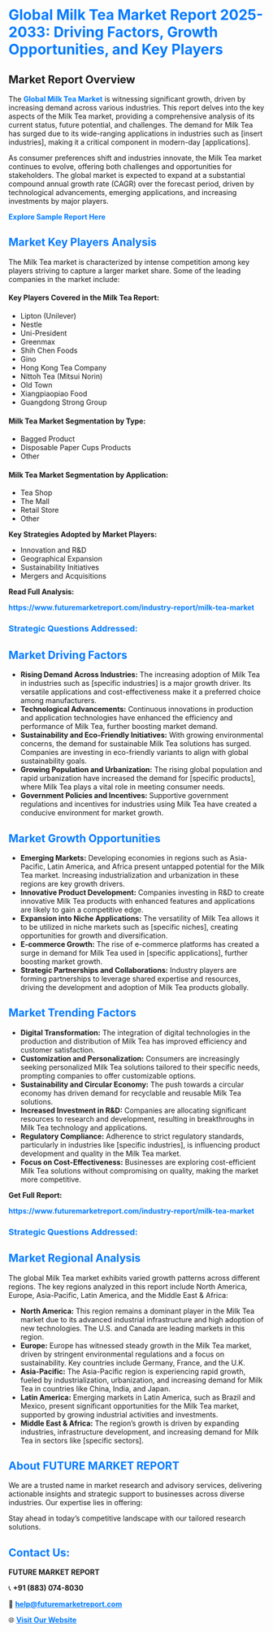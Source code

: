 <h1 style="color: #007BFF;">Global Milk Tea Market Report 2025-2033: Driving Factors, Growth Opportunities, and Key Players</h1>

<section id="overview">
<h2>Market Report Overview</h2>
<p>The <a href="https://www.futuremarketreport.com/industry-report/milk-tea-market" style="color: #007BFF; text-decoration: none;"><strong>Global Milk Tea Market</strong></a> is witnessing significant growth, driven by increasing demand across various industries. This report delves into the key aspects of the Milk Tea market, providing a comprehensive analysis of its current status, future potential, and challenges. The demand for Milk Tea has surged due to its wide-ranging applications in industries such as [insert industries], making it a critical component in modern-day [applications].</p>
<p>As consumer preferences shift and industries innovate, the Milk Tea market continues to evolve, offering both challenges and opportunities for stakeholders. The global market is expected to expand at a substantial compound annual growth rate (CAGR) over the forecast period, driven by technological advancements, emerging applications, and increasing investments by major players.</p>
</section>

<section id="overview">
<p><a href="https://www.futuremarketreport.com/request-sample/reportId=102062" style="color: #007BFF; text-decoration: none;"><strong>Explore Sample Report Here</strong></a></p>
</section>

<section id="key-players">
<h2 style="color: #007BFF;">Market Key Players Analysis</h2>
<p>The Milk Tea market is characterized by intense competition among key players striving to capture a larger market share. Some of the leading companies in the market include:</p>
<h4>Key Players Covered in the Milk Tea Report:</h4>
<ul><li>Lipton (Unilever)</li><li>Nestle</li><li>Uni-President</li><li>Greenmax</li><li>Shih Chen Foods</li><li>Gino</li><li>Hong Kong Tea Company</li><li>Nittoh Tea (Mitsui Norin)</li><li>Old Town</li><li>Xiangpiaopiao Food</li><li>Guangdong Strong Group</li></ul>
<h4>Milk Tea Market Segmentation by Type:</h4>
<ul><li>Bagged Product</li><li>Disposable Paper Cups Products</li><li>Other</li></ul>

<h4>Milk Tea Market Segmentation by Application:</h4>
<ul><li>Tea Shop</li><li>The Mall</li><li>Retail Store</li><li>Other</li></ul>
<p><strong>Key Strategies Adopted by Market Players:</strong></p>
<ul>
<li>Innovation and R&D</li>
<li>Geographical Expansion</li>
<li>Sustainability Initiatives</li>
<li>Mergers and Acquisitions</li>
</ul>
</section>

<section>
<p><strong>Read Full Analysis: </strong></p><a href="https://www.futuremarketreport.com/industry-report/milk-tea-market" style="color: #007BFF; text-decoration: none;"><strong>https://www.futuremarketreport.com/industry-report/milk-tea-market</strong></a>
<h3 style="color: #007BFF;">Strategic Questions Addressed:</h3>
</section>

<section id="driving-factors">
<h2 style="color: #007BFF;">Market Driving Factors</h2>
<ul>
<li><strong>Rising Demand Across Industries:</strong> The increasing adoption of Milk Tea in industries such as [specific industries] is a major growth driver. Its versatile applications and cost-effectiveness make it a preferred choice among manufacturers.</li>
<li><strong>Technological Advancements:</strong> Continuous innovations in production and application technologies have enhanced the efficiency and performance of Milk Tea, further boosting market demand.</li>
<li><strong>Sustainability and Eco-Friendly Initiatives:</strong> With growing environmental concerns, the demand for sustainable Milk Tea solutions has surged. Companies are investing in eco-friendly variants to align with global sustainability goals.</li>
<li><strong>Growing Population and Urbanization:</strong> The rising global population and rapid urbanization have increased the demand for [specific products], where Milk Tea plays a vital role in meeting consumer needs.</li>
<li><strong>Government Policies and Incentives:</strong> Supportive government regulations and incentives for industries using Milk Tea have created a conducive environment for market growth.</li>
</ul>
</section>

<section id="growth-opportunities">
<h2 style="color: #007BFF;">Market Growth Opportunities</h2>
<ul>
<li><strong>Emerging Markets:</strong> Developing economies in regions such as Asia-Pacific, Latin America, and Africa present untapped potential for the Milk Tea market. Increasing industrialization and urbanization in these regions are key growth drivers.</li>
<li><strong>Innovative Product Development:</strong> Companies investing in R&D to create innovative Milk Tea products with enhanced features and applications are likely to gain a competitive edge.</li>
<li><strong>Expansion into Niche Applications:</strong> The versatility of Milk Tea allows it to be utilized in niche markets such as [specific niches], creating opportunities for growth and diversification.</li>
<li><strong>E-commerce Growth:</strong> The rise of e-commerce platforms has created a surge in demand for Milk Tea used in [specific applications], further boosting market growth.</li>
<li><strong>Strategic Partnerships and Collaborations:</strong> Industry players are forming partnerships to leverage shared expertise and resources, driving the development and adoption of Milk Tea products globally.</li>
</ul>
</section>

<section id="trending-factors">
<h2 style="color: #007BFF;">Market Trending Factors</h2>
<ul>
<li><strong>Digital Transformation:</strong> The integration of digital technologies in the production and distribution of Milk Tea has improved efficiency and customer satisfaction.</li>
<li><strong>Customization and Personalization:</strong> Consumers are increasingly seeking personalized Milk Tea solutions tailored to their specific needs, prompting companies to offer customizable options.</li>
<li><strong>Sustainability and Circular Economy:</strong> The push towards a circular economy has driven demand for recyclable and reusable Milk Tea solutions.</li>
<li><strong>Increased Investment in R&D:</strong> Companies are allocating significant resources to research and development, resulting in breakthroughs in Milk Tea technology and applications.</li>
<li><strong>Regulatory Compliance:</strong> Adherence to strict regulatory standards, particularly in industries like [specific industries], is influencing product development and quality in the Milk Tea market.</li>
<li><strong>Focus on Cost-Effectiveness:</strong> Businesses are exploring cost-efficient Milk Tea solutions without compromising on quality, making the market more competitive.</li>
</ul>
</section>

<section>
<p><strong>Get Full Report: </strong></p><a href="https://www.futuremarketreport.com/industry-report/milk-tea-market" style="color: #007BFF; text-decoration: none;"><strong>https://www.futuremarketreport.com/industry-report/milk-tea-market</strong></a>
<h3 style="color: #007BFF;">Strategic Questions Addressed:</h3>
</section>


<section id="regional-analysis">
<h2 style="color: #007BFF;">Market Regional Analysis</h2>
<p>The global Milk Tea market exhibits varied growth patterns across different regions. The key regions analyzed in this report include North America, Europe, Asia-Pacific, Latin America, and the Middle East & Africa:</p>
<ul>
<li><strong>North America:</strong> This region remains a dominant player in the Milk Tea market due to its advanced industrial infrastructure and high adoption of new technologies. The U.S. and Canada are leading markets in this region.</li>
<li><strong>Europe:</strong> Europe has witnessed steady growth in the Milk Tea market, driven by stringent environmental regulations and a focus on sustainability. Key countries include Germany, France, and the U.K.</li>
<li><strong>Asia-Pacific:</strong> The Asia-Pacific region is experiencing rapid growth, fueled by industrialization, urbanization, and increasing demand for Milk Tea in countries like China, India, and Japan.</li>
<li><strong>Latin America:</strong> Emerging markets in Latin America, such as Brazil and Mexico, present significant opportunities for the Milk Tea market, supported by growing industrial activities and investments.</li>
<li><strong>Middle East & Africa:</strong> The region’s growth is driven by expanding industries, infrastructure development, and increasing demand for Milk Tea in sectors like [specific sectors].</li>
</ul>
</section>

<footer>
<h2 style="color: #007BFF;">About FUTURE MARKET REPORT</h2>
<p>We are a trusted name in market research and advisory services, delivering actionable insights and strategic support to businesses across diverse industries. Our expertise lies in offering:</p>

<p>Stay ahead in today’s competitive landscape with our tailored research solutions.</p>

<h2 style="color: #007BFF;">Contact Us:</h2>
<p><strong>FUTURE MARKET REPORT</strong></p>
<p>📞 <strong>+91 (883) 074-8030</strong></p>
<p>📧 <strong><a href="mailto:help@futuremarketreport.com" style="color: #007BFF;">help@futuremarketreport.com</a></strong></p>
<p>🌐 <strong><a href="https://www.futuremarketreport.com/" style="color: #007BFF;">Visit Our Website</a></strong></p>
</footer>